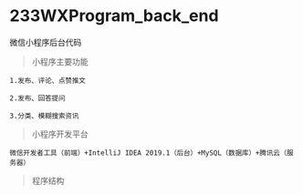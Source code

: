 # 233WXProgram_back_end
微信小程序后台代码

>小程序主要功能

    1.发布、评论、点赞推文

    2.发布、回答提问
    
    3.分类、模糊搜索资讯

  
>小程序开发平台
  
    微信开发者工具（前端）+IntelliJ IDEA 2019.1（后台）+MySQL（数据库）+腾讯云（服务器）
    
>程序结构

  
